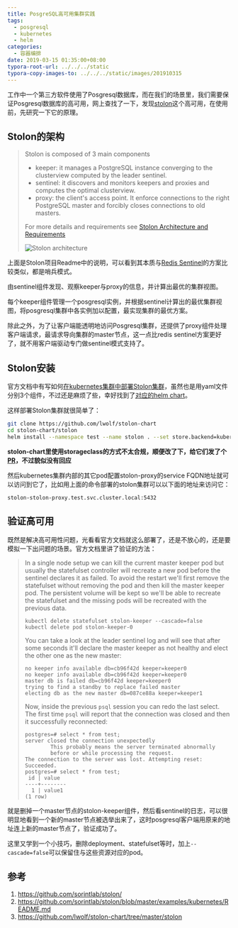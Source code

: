 ```yaml
---
title: PosgreSQL高可用集群实践
tags:
  - posgresql
  - kubernetes
  - helm
categories:
  - 容器编排
date: 2019-03-15 01:35:00+08:00
typora-root-url: ../../../static
typora-copy-images-to: ../../../static/images/201910315
---
```


工作中一个第三方软件使用了Posgresql数据库，而在我们的场景里，我们需要保证Posgresql数据库的高可用，网上查找了一下，发现[stolon](https://github.com/sorintlab/stolon)这个高可用，在使用前，先研究一下它的原理。

## Stolon的架构

> Stolon is composed of 3 main components
>
> - keeper: it manages a PostgreSQL instance converging to the clusterview computed by the leader sentinel.
> - sentinel: it discovers and monitors keepers and proxies and computes the optimal clusterview.
> - proxy: the client's access point. It enforce connections to the right PostgreSQL master and forcibly closes connections to old masters.
>
> For more details and requirements see [Stolon Architecture and Requirements](https://github.com/sorintlab/stolon/blob/master/doc/architecture.md)
>
> ![Stolon architecture](/images/20190315/architecture_small.png)

上面是Stolon项目Readme中的说明，可以看到其本质与[Redis Sentinel](https://redis.io/topics/sentinel)的方案比较类似，都是哨兵模式。

由sentinel组件发现、观察keeper与proxy的信息，并计算出最优的集群视图。

每个keeper组件管理一个posgresql实例，并根据sentinel计算出的最优集群视图，将posgresql集群中各实例加以配置，最实现集群的最优方案。

除此之外，为了让客户端能透明地访问Posgresql集群，还提供了proxy组件处理客户端请求，最请求导向集群的master节点，这一点比redis sentinel方案更好了，就不用客户端驱动专门做sentinel模式支持了。

## Stolon安装

官方文档中有写如何[在kubernetes集群中部署Stolon集群](https://github.com/sorintlab/stolon/blob/master/examples/kubernetes/README.md)，虽然也是用yaml文件分别3个组件，不过还是麻烦了些，幸好找到了[对应的helm chart](https://github.com/lwolf/stolon-chart)。

这样部署Stolon集群就很简单了：

```bash
git clone https://github.com/lwolf/stolon-chart
cd stolon-chart/stolon
helm install --namespace test --name stolon . --set store.backend=kubernetes --set persistence.enabled=true --set persistence.storageClassName=defaultScName
```

**stolon-chart里使用storageclass的方式不太合规，顺便改了下，给它们发了个[PR](https://github.com/lwolf/stolon-chart/pull/30)，不过貌似没有回应**

然后kubernetes集群内部的其它pod配置stolon-proxy的service FQDN地址就可以访问到它了，比如用上面的命令部署的stolon集群可以以下面的地址来访问它：

```
stolon-stolon-proxy.test.svc.cluster.local:5432
```

## 验证高可用

既然是解决高可用性问题，光看看官方文档就这么部署了，还是不放心的，还是要模拟一下出问题的场景。官方文档里讲了验证的方法：

> In a single node setup we can kill the current master keeper pod but usually the statefulset controller will recreate a new pod before the sentinel declares it as failed. To avoid the restart we'll first remove the statefulset without removing the pod and then kill the master keeper pod. The persistent volume will be kept so we'll be able to recreate the statefulset and the missing pods will be recreated with the previous data.
>
> ```
> kubectl delete statefulset stolon-keeper --cascade=false
> kubectl delete pod stolon-keeper-0
> ```
>
> You can take a look at the leader sentinel log and will see that after some seconds it'll declare the master keeper as not healthy and elect the other one as the new master:
>
> ```
> no keeper info available db=cb96f42d keeper=keeper0
> no keeper info available db=cb96f42d keeper=keeper0
> master db is failed db=cb96f42d keeper=keeper0
> trying to find a standby to replace failed master
> electing db as the new master db=087ce88a keeper=keeper1
> ```
>
> Now, inside the previous `psql` session you can redo the last select. The first time `psql` will report that the connection was closed and then it successfully reconnected:
>
> ```
> postgres=# select * from test;
> server closed the connection unexpectedly
>         This probably means the server terminated abnormally
>         before or while processing the request.
> The connection to the server was lost. Attempting reset: Succeeded.
> postgres=# select * from test;
>  id | value
> ----+--------
>   1 | value1
> (1 row)
> ```

就是删掉一个master节点的stolon-keeper组件，然后看sentinel的日志，可以很明显地看到一个新的master节点被选举出来了，这时posgresql客户端用原来的地址连上新的master节点了，验证成功了。

这里又学到一个小技巧，删除deployment、statefulset等时，加上`--cascade=false`可以保留住与这些资源对应的pod。

## 参考

1. https://github.com/sorintlab/stolon/
2. https://github.com/sorintlab/stolon/blob/master/examples/kubernetes/README.md
3. https://github.com/lwolf/stolon-chart/tree/master/stolon